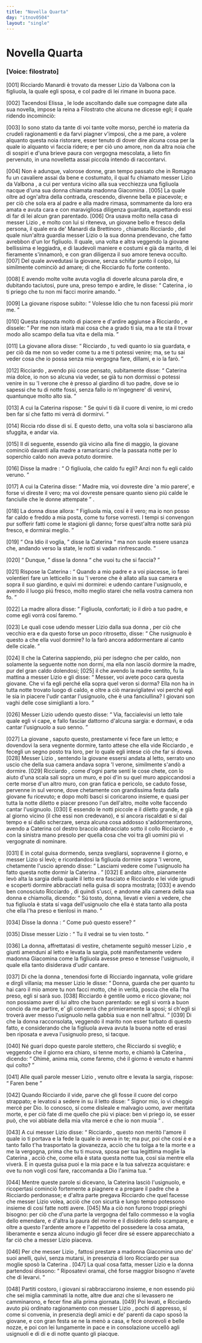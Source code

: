 ```yaml
---
title: "Novella Quarta"
day: "itnov0504"
layout: "single"
---
```

<div id="nov0504" type="novella" who="filostrato">
 <h1>
  Novella Quarta
 </h1>
 <argument>
  <p>
   <h3>
    [Voice: filostrato]
   </h3>
  </p>
  <p>
   <a name="p05040001">
    [001]
   </a>
   <name persref="ricciardomanardi" type="person">
    Ricciardo Manardi
   </name>
   &egrave; trovato da messer
   <name persref="lizio" type="person">
    Lizio da Valbona
   </name>
   con la figliuola, la quale egli sposa, e col padre di lei rimane in buona pace.
  </p>
 </argument>
 <div3 type="commentary" who="author">
  <p>
   <a name="p05040002">
    [002]
   </a>
   Tacendosi
   <name persref="elissa" type="person">
    Elissa
   </name>
   , le lode ascoltando dalle sue compagne date alla sua novella, impose la
   <name persref="fiammetta" type="person">
    reina
   </name>
   a
   <name persref="filostrato" type="person">
    Filostrato
   </name>
   che alcuna ne dicesse egli; il quale ridendo incominci&ograve;:
  </p>
 </div3>
 <div3 type="commentary" who="filostrato">
  <p>
   <a name="p05040003">
    [003]
   </a>
   Io sono stato da tante di voi tante volte morso, perch&eacute; io materia da crudeli ragionamenti e da farvi piagner v'imposi, che a me pare, a volere alquanto questa noia ristorare, esser tenuto di dover dire alcuna cosa per la quale io alquanto vi faccia ridere; e per ci&ograve; uno amore, non da altra noia che di sospiri e d'una brieve paura con vergogna mescolata, a lieto fin pervenuto, in una novelletta assai piccola intendo di raccontarvi.
  </p>
 </div3>
 <p>
  <a name="p05040004">
   [004]
  </a>
  Non &egrave; adunque, valorose donne, gran tempo passato che in
  <name placeref="romagna" type="place">
   Romagna
  </name>
  fu un cavaliere assai da bene e costumato, il qual fu chiamato messer
  <name persref="lizio" type="person">
   Lizio da Valbona
  </name>
  , a cui per ventura vicino alla sua vecchiezza una figliuola nacque d'una sua donna chiamata
  <name persref="giacomina" type="person">
   madonna Giacomina
  </name>
  .
  <a name="p05040005">
   [005]
  </a>
  La quale oltre ad ogn'altra della contrada, crescendo, divenne bella e piacevole; e per ci&ograve; che sola era al padre e alla madre rimasa, sommamente da loro era amata e avuta cara e con maravigliosa diligenza guardata, aspettando essi di far di lei alcun gran parentado.
  <a name="p05040006">
   [006]
  </a>
  Ora usava molto nella casa di messer
  <name persref="lizio" type="person">
   Lizio
  </name>
  , e molto con lui si riteneva, un giovane bello e fresco della persona, il quale era de'
  <name persref="manardi" type="person">
   Manardi da Brettinoro
  </name>
  , chiamato
  <name persref="ricciardomanardi" type="person">
   Ricciardo
  </name>
  , del quale niun'altra guardia messer
  <name persref="lizio" type="person">
   Lizio
  </name>
  o la sua donna prendevano, che fatto avrebbon d'un lor figliuolo. Il quale, una volta e altra veggendo la
  <name persref="caterina" type="person">
   giovane
  </name>
  bellissima e leggiadra, e di laudevoli maniere e costumi e gi&agrave; da marito, di lei fieramente s'innamor&ograve;, e con gran diligenza il suo amore teneva occulto.
  <a name="p05040007">
   [007]
  </a>
  Del quale avvedutasi la giovane, senza schifar punto il colpo, lui similmente cominci&ograve; ad amare; di che
  <name persref="ricciardomanardi" type="person">
   Ricciardo
  </name>
  fu forte contento.
 </p>
 <p>
  <a name="p05040008">
   [008]
  </a>
  E avendo molte volte avuta voglia di doverle alcuna parola dire, e dubitando taciutosi, pure una, preso tempo e ardire, le disse:
  <q direct="unspecified" who="ricciardomanardi">
   <name persref="caterina" type="person">
    Caterina
   </name>
   , io ti priego che tu non mi facci morire amando.
  </q>
 </p>
 <p>
  <a name="p05040009">
   [009]
  </a>
  La
  <name persref="caterina" type="person">
   giovane
  </name>
  rispose subito:
  <q direct="unspecified" who="caterina">
   Volesse Idio che tu non facessi pi&uacute; morir me.
  </q>
 </p>
 <p>
  <a name="p05040010">
   [010]
  </a>
  Questa risposta molto di piacere e d'ardire aggiunse a
  <name persref="ricciardomanardi" type="person">
   Ricciardo
  </name>
  , e dissele:
  <q direct="unspecified" who="ricciardomanardi">
   Per me non istar&agrave; mai cosa che a grado ti sia, ma a te sta il trovar modo allo scampo della tua vita e della mia.
  </q>
 </p>
 <p>
  <a name="p05040011">
   [011]
  </a>
  La
  <name persref="caterina" type="person">
   giovane
  </name>
  allora disse:
  <q direct="unspecified" who="caterina">
   <name persref="ricciardomanardi" type="person">
    Ricciardo
   </name>
   , tu vedi quanto io sia guardata, e per ci&ograve; da me non so veder come tu a me ti potessi venire; ma, se tu sai veder cosa che io possa senza mia vergogna fare, dillami, e io la far&ograve;.
  </q>
 </p>
 <p>
  <a name="p05040012">
   [012]
  </a>
  <name persref="ricciardomanardi" type="person">
   Ricciardo
  </name>
  , avendo pi&uacute; cose pensato, subitamente disse:
  <q direct="unspecified">
   <name persref="caterina" type="person">
    Caterina
   </name>
   mia dolce, io non so alcuna via veder, se gi&agrave; tu non dormissi o potessi venire in su 'l verone che &egrave; presso al giardino di tuo padre, dove se io sapessi che tu di notte fossi, senza fallo io m'ingegnere' di venirvi, quantunque molto alto sia.
  </q>
 </p>
 <p>
  <a name="p05040013">
   [013]
  </a>
  A cui la
  <name persref="caterina" type="person">
   Caterina
  </name>
  rispose:
  <q direct="unspecified" who="caterina">
   Se quivi ti d&agrave; il cuore di venire, io mi credo ben far s&iacute; che fatto mi verr&agrave; di dormirvi.
  </q>
 </p>
 <p>
  <a name="p05040014">
   [014]
  </a>
  <name persref="ricciardomanardi" type="person">
   Riccia rdo
  </name>
  disse di s&iacute;. E questo detto, una volta sola si basciarono alla sfuggita, e andar via.
 </p>
 <p>
  <a name="p05040015">
   [015]
  </a>
  Il d&iacute; seguente, essendo gi&agrave; vicino alla fine di maggio, la
  <name persref="caterina" type="person">
   giovane
  </name>
  cominci&ograve; davanti alla madre a ramaricarsi che la passata notte per lo soperchio caldo non aveva potuto dormire.
 </p>
 <p>
  <a name="p05040016">
   [016]
  </a>
  Disse la
  <name persref="giacomina" type="person">
   madre
  </name>
  :
  <q direct="unspecified" who="giacomina">
   O figliuola, che caldo fu egli? Anzi non fu egli caldo veruno.
  </q>
 </p>
 <p>
  <a name="p05040017">
   [017]
  </a>
  A cui la
  <name persref="caterina" type="person">
   Caterina
  </name>
  disse:
  <q direct="unspecified" who="caterina">
   Madre mia, voi dovreste dire 'a mio parere', e forse vi direste il vero; ma voi dovreste pensare quanto sieno pi&uacute; calde le fanciulle che le donne attempate
  </q>
  .
 </p>
 <p>
  <a name="p05040018">
   [018]
  </a>
  La
  <name persref="giacomina" type="person">
   donna
  </name>
  disse allora:
  <q direct="unspecified" who="giacomina">
   Figliuola mia, cos&iacute; &egrave; il vero; ma io non posso far caldo e freddo a mia posta, come tu forse vorresti. I tempi si convengon pur sofferir fatti come le stagioni gli danno; forse quest'altra notte sar&agrave; pi&uacute; fresco, e dormirai meglio.
  </q>
 </p>
 <p>
  <a name="p05040019">
   [019]
  </a>
  <q direct="unspecified" who="caterina">
   Ora Idio il voglia,
  </q>
  disse la
  <name persref="caterina" type="person">
   Caterina
  </name>
  <q direct="unspecified">
   ma non suole essere usanza che, andando verso la state, le notti si vadan rinfrescando.
  </q>
 </p>
 <p>
  <a name="p05040020">
   [020]
  </a>
  <q direct="unspecified" who="giacomina">
   Dunque,
  </q>
  disse la
  <name persref="giacomina" type="person">
   donna
  </name>
  <q direct="unspecified">
   che vuoi tu che si faccia?
  </q>
 </p>
 <p>
  <a name="p05040021">
   [021]
  </a>
  Rispose la
  <name persref="caterina" type="person">
   Caterina
  </name>
  :
  <q direct="unspecified" who="caterina">
   Quando a mio padre e a voi piacesse, io farei volentieri fare un letticello in su 'l verone che &egrave; allato alla sua camera e sopra il suo giardino, e quivi mi dormirei: e udendo cantare l'usignuolo, e avendo il luogo pi&uacute; fresco, molto meglio starei che nella vostra camera non fo.
  </q>
 </p>
 <p>
  <a name="p05040022">
   [022]
  </a>
  La
  <name persref="giacomina" type="person">
   madre
  </name>
  allora disse:
  <q direct="unspecified" who="giacomina">
   Figliuola, confortati; io il dir&ograve; a tuo padre, e come egli vorr&agrave; cos&iacute; faremo.
  </q>
 </p>
 <p>
  <a name="p05040023">
   [023]
  </a>
  Le quali cose udendo messer
  <name persref="lizio" type="person">
   Lizio
  </name>
  dalla sua
  <name persref="giacomina" type="person">
   donna
  </name>
  , per ci&ograve; che vecchio era e da questo forse un poco ritrosetto, disse:
  <q direct="unspecified" who="lizio">
   Che rusignuolo &egrave; questo a che ella vuol dormire? Io la far&ograve; ancora addormentare al canto delle cicale.
  </q>
 </p>
 <p>
  <a name="p05040024">
   [024]
  </a>
  Il che la
  <name persref="caterina" type="person">
   Caterina
  </name>
  sappiendo, pi&uacute; per isdegno che per caldo, non solamente la seguente notte non dorm&iacute;, ma ella non lasci&ograve; dormire la madre, pur del gran caldo dolendosi;
  <a name="p05040025">
   [025]
  </a>
  il che avendo la
  <name persref="giacomina" type="person">
   madre
  </name>
  sentito, fu la mattina a messer
  <name persref="lizio" type="person">
   Lizio
  </name>
  e gli disse:
  <q direct="unspecified" who="giacomina">
   Messer, voi avete poco cara questa giovane. Che vi fa egli perch&eacute; ella sopra quel veron si dorma? Ella non ha in tutta notte trovato luogo di caldo, e oltre a ci&ograve; maravigliatevi voi perch&eacute; egli le sia in piacere l'udir cantar l'usignuolo, che &egrave; una fanciullina? I giovani son vaghi delle cose simiglianti a loro.
  </q>
 </p>
 <p>
  <a name="p05040026">
   [026]
  </a>
  Messer
  <name persref="lizio" type="person">
   Lizio
  </name>
  udendo questo disse:
  <q direct="unspecified" who="lizio">
   Via, faccialevisi un letto tale quale egli vi cape, e fallo fasciar dattorno d'alcuna sargia: e dormavi, e oda cantar l'usignuolo a suo senno.
  </q>
 </p>
 <p>
  <a name="p05040027">
   [027]
  </a>
  La
  <name persref="caterina" type="person">
   giovane
  </name>
  , saputo questo, prestamente vi fece fare un letto; e dovendovi la sera vegnente dormire, tanto attese che ella vide
  <name persref="ricciardomanardi" type="person">
   Ricciardo
  </name>
  , e fecegli un segno posto tra loro, per lo quale egli intese ci&ograve; che far si dovea.
  <a name="p05040028">
   [028]
  </a>
  Messer
  <name persref="lizio" type="person">
   Lizio
  </name>
  , sentendo la giovane essersi andata al letto, serrato uno uscio che della sua camera andava sopra 'l verone, similmente s'and&ograve; a dormire.
  <a name="p05040029">
   [029]
  </a>
  <name persref="ricciardomanardi" type="person">
   Ricciardo
  </name>
  , come d'ogni parte sent&iacute; le cose chete, con lo aiuto d'una scala sal&iacute; sopra un muro, e poi d'in su quel muro appiccandosi a certe morse d'un altro muro, con gran fatica e pericolo, se caduto fosse, pervenne in sul verone, dove chetamente con grandissima festa dalla giovane fu ricevuto; e dopo molti basci si coricarono insieme, e quasi per tutta la notte diletto e piacer presono l'un dell'altro, molte volte faccendo cantar l'usignuolo.
  <a name="p05040030">
   [030]
  </a>
  E essendo le notti piccole e il diletto grande, e gi&agrave; al giorno vicino (il che essi non credevano), e s&iacute; ancora riscaldati e s&iacute; dal tempo e s&iacute; dallo scherzare, senza alcuna cosa addosso s'addormentarono, avendo a
  <name persref="caterina" type="person">
   Caterina
  </name>
  col destro braccio abbracciato sotto il collo
  <name persref="ricciardomanardi" type="person">
   Ricciardo
  </name>
  , e con la sinistra mano presolo per quella cosa che voi tra gli uomini pi&uacute; vi vergognate di nominare.
 </p>
 <p>
  <a name="p05040031">
   [031]
  </a>
  E in cotal guisa dormendo, senza svegliarsi, sopravenne il giorno, e messer
  <name persref="lizio" type="person">
   Lizio
  </name>
  si lev&ograve;; e ricordandosi la figliuola dormire sopra 'l verone, chetamente l'uscio aprendo disse:
  <q direct="unspecified" who="lizio">
   Lasciami vedere come l'usignuolo ha fatto questa notte dormir la
   <name persref="caterina" type="person">
    Caterina
   </name>
   .
  </q>
  <a name="p05040032">
   [032]
  </a>
  E andato oltre, pianamente lev&ograve; alta la sargia della quale il letto era fasciato e
  <name persref="ricciardomanardi" type="person">
   Ricciardo
  </name>
  e lei vide ignudi e scoperti dormire abbracciati nella guisa di sopra mostrata;
  <a name="p05040033">
   [033]
  </a>
  e avendo ben conosciuto
  <name persref="ricciardomanardi" type="person">
   Ricciardo
  </name>
  , di quindi s'usc&iacute;, e andonne alla camera della sua
  <name persref="giacomina" type="person">
   donna
  </name>
  e chiamolla, dicendo:
  <q direct="unspecified" who="lizio">
   S&uacute; tosto, donna, lievati e vieni a vedere, che tua figliuola &egrave; stata s&iacute; vaga dell'usignuolo che ella &egrave; stata tanto alla posta che ella l'ha preso e tienlosi in mano.
  </q>
 </p>
 <p>
  <a name="p05040034">
   [034]
  </a>
  Disse la
  <name persref="giacomina" type="person">
   donna
  </name>
  :
  <q direct="unspecified" who="giacomina">
   Come pu&ograve; questo essere?
  </q>
 </p>
 <p>
  <a name="p05040035">
   [035]
  </a>
  Disse messer
  <name persref="lizio" type="person">
   Lizio
  </name>
  :
  <q direct="unspecified" who="lizio">
   Tu il vedrai se tu vien tosto.
  </q>
 </p>
 <p>
  <a name="p05040036">
   [036]
  </a>
  La donna, affrettatasi di vestire, chetamente seguit&ograve; messer
  <name persref="lizio" type="person">
   Lizio
  </name>
  , e giunti amenduni al letto e levata la sargia, pot&eacute; manifestamente vedere
  <name persref="giacomina" type="person">
   madonna Giacomina
  </name>
  come la figliuola avesse preso e tenesse l'usignuolo, il quale ella tanto disiderava d'udir cantare.
 </p>
 <p>
  <a name="p05040037">
   [037]
  </a>
  Di che la
  <name persref="giacomina" type="person">
   donna
  </name>
  , tenendosi forte di
  <name persref="ricciardomanardi" type="person">
   Ricciardo
  </name>
  ingannata, volle gridare e dirgli villania; ma messer
  <name persref="lizio" type="person">
   Lizio
  </name>
  le disse:
  <q direct="unspecified" who="lizio">
   Donna, guarda che per quanto tu hai caro il mio amore tu non facci motto, ch&eacute; in verit&agrave;, poscia che ella l'ha preso, egli s&iacute; sar&agrave; suo.
   <a name="p05040038">
    [038]
   </a>
   <name persref="ricciardomanardi" type="person">
    Ricciardo
   </name>
   &egrave; gentile uomo e ricco giovane; noi non possiamo aver di lui altro che buon parentado: se egli si vorr&agrave; a buon concio da me partire, e' gli converr&agrave; che primieramente la sposi; s&iacute; ch'egli si trover&agrave; aver messo l'usignuolo nella gabbia sua e non nell'altrui.
  </q>
  <a name="p05040039">
   [039]
  </a>
  Di che la donna racconsolata, veggendo il marito non esser turbato di questo fatto, e considerando che la figliuola aveva avuta la buona notte ed erasi ben riposata e aveva l'usignuolo preso, si tacque.
 </p>
 <p>
  <a name="p05040040">
   [040]
  </a>
  N&eacute; guari dopo queste parole stettero, che
  <name persref="ricciardomanardi" type="person">
   Ricciardo
  </name>
  si svegli&ograve;; e veggendo che il giorno era chiaro, si tenne morto, e chiam&ograve; la
  <name persref="caterina" type="person">
   Caterina
  </name>
  , dicendo:
  <q direct="unspecified" who="ricciardomanardi">
   Ohim&egrave;, anima mia, come faremo, ch&eacute; il giorno &egrave; venuto e hammi qui colto?
  </q>
 </p>
 <p>
  <a name="p05040041">
   [041]
  </a>
  Alle quali parole messer
  <name persref="lizio" type="person">
   Lizio
  </name>
  , venuto oltre e levata la sargia, rispose:
  <q direct="unspecified" who="lizio">
   Faren bene
  </q>
 </p>
 <p>
  <a name="p05040042">
   [042]
  </a>
  Quando
  <name persref="ricciardomanardi" type="person">
   Ricciardo
  </name>
  il vide, parve che gli fosse il cuore del corpo strappato; e levatosi a sedere in su il letto disse:
  <q direct="unspecified" who="ricciardomanardi">
   Signor mio, io vi cheggio merc&eacute; per Dio. Io conosco, s&iacute; come disleale e malvagio uomo, aver meritata morte, e per ci&ograve; fate di me quello che pi&uacute; vi piace: ben vi priego io, se esser pu&ograve;, che voi abbiate della mia vita merc&eacute; e che io non muoia
  </q>
  .
 </p>
 <p>
  <a name="p05040043">
   [043]
  </a>
  A cui messer
  <name persref="lizio" type="person">
   Lizio
  </name>
  disse:
  <q direct="unspecified" who="lizio">
   <name persref="ricciardomanardi" type="person">
    Ricciardo
   </name>
   , questo non merit&ograve; l'amore il quale io ti portava e la fede la quale io aveva in te; ma pur, poi che cos&iacute; &egrave; e a tanto fallo t'ha trasportato la giovanezza, acci&ograve; che tu tolga a te la morte e a me la vergogna, prima che tu ti muova, sposa per tua legittima moglie la
   <name persref="caterina" type="person">
    Caterina
   </name>
   , acci&ograve; che, come ella &egrave; stata questa notte tua, cos&iacute; sia mentre ella viver&agrave;. E in questa guisa puoi e la mia pace e la tua salvezza acquistare: e ove tu non vogli cos&iacute; fare, raccomanda a Dio l'anima tua.
  </q>
 </p>
 <p>
  <a name="p05040044">
   [044]
  </a>
  Mentre queste parole si dicevano, la
  <name persref="caterina" type="person">
   Caterina
  </name>
  lasci&ograve; l'usignuolo, e ricopertasi cominci&ograve; fortemente a piagnere e a pregare il padre che a
  <name persref="ricciardomanardi" type="person">
   Ricciardo
  </name>
  perdonasse; e d'altra parte pregava
  <name persref="ricciardomanardi" type="person">
   Ricciardo
  </name>
  che quel facesse che messer
  <name persref="lizio" type="person">
   Lizio
  </name>
  volea, acci&ograve; che con sicurt&agrave; e lungo tempo potessono insieme di cos&iacute; fatte notti avere.
  <a name="p05040045">
   [045]
  </a>
  Ma a ci&ograve; non furono troppi prieghi bisogno: per ci&ograve; che d'una parte la vergogna del fallo commesso e la voglia dello emendare, e d'altra la paura del morire e il disiderio dello scampare, e oltre a questo l'ardente amore e l'appetito del possedere la cosa amata, liberamente e senza alcuno indugio gli fecer dire s&eacute; essere apparecchiato a far ci&ograve; che a messer
  <name persref="lizio" type="person">
   Lizio
  </name>
  piaceva.
 </p>
 <p>
  <a name="p05040046">
   [046]
  </a>
  Per che messer
  <name persref="lizio" type="person">
   Lizio
  </name>
  , fattosi prestare a
  <name persref="giacomina" type="person">
   madonna Giacomina
  </name>
  uno de' suoi anelli, quivi, senza mutarsi, in presenzia di loro
  <name persref="ricciardomanardi" type="person">
   Ricciardo
  </name>
  per sua moglie spos&ograve; la
  <name persref="caterina" type="person">
   Caterina
  </name>
  .
  <a name="p05040047">
   [047]
  </a>
  La qual cosa fatta, messer
  <name persref="lizio" type="person">
   Lizio
  </name>
  e la donna partendosi dissono:
  <q direct="unspecified" who="lizio giacomina">
   Riposatevi oramai, ch&eacute; forse maggior bisogno n'avete che di levarvi.
  </q>
 </p>
 <p>
  <a name="p05040048">
   [048]
  </a>
  Partiti costoro, i giovani si rabbracciarono insieme, e non essendo pi&uacute; che sei miglia camminati la notte, altre due anzi che si levassero ne camminarono, e fecer fine alla prima giornata.
  <a name="p05040049">
   [049]
  </a>
  Poi levati, e
  <name persref="ricciardomanardi" type="person">
   Ricciardo
  </name>
  avuto pi&uacute; ordinato ragionamento con messer
  <name persref="lizio" type="person">
   Lizio
  </name>
  , pochi d&iacute; appresso, s&iacute; come si convenia, in presenzia degli amici e de' parenti da capo spos&ograve; la giovane, e con gran festa se ne la men&ograve; a casa, e fece onorevoli e belle nozze, e poi con lei lungamente in pace e in consolazione uccell&ograve; agli usignuoli e di d&iacute; e di notte quanto gli piacque.
 </p>
</div>